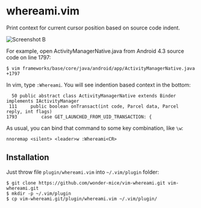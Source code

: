 whereami.vim
============

Print context for current cursor position based on source code indent.

![Screenshot B](https://raw.github.com/wonder-mice/vim-whereami/master/doc/_screenshots/screenshot_b.png)

For example, open ActivityManagerNative.java from Android 4.3 source code on line 1797:
```
$ vim frameworks/base/core/java/android/app/ActivityManagerNative.java +1797
```
In vim, type `:Whereami`. You will see indention based context in the bottom:
```
  50 public abstract class ActivityManagerNative extends Binder implements IActivityManager
 111     public boolean onTransact(int code, Parcel data, Parcel reply, int flags)
1793         case GET_LAUNCHED_FROM_UID_TRANSACTION: {
```
As usual, you can bind that command to some key combination, like `\w`:
```
nnoremap <silent> <leader>w :Whereami<CR>
```

## Installation

Just throw file `plugin/whereami.vim` into `~/.vim/plugin` folder:
```
$ git clone https://github.com/wonder-mice/vim-whereami.git vim-whereami.git
$ mkdir -p ~/.vim/plugin
$ cp vim-whereami.git/plugin/whereami.vim ~/.vim/plugin/
```

